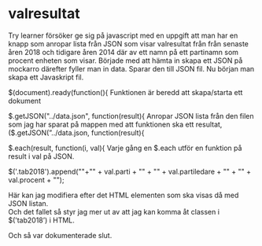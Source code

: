 # valresultat
Try learner försöker ge sig på javascript med en uppgift att man har en knapp som 
anropar lista från JSON som visar valresultat från från senaste åren 2018
och tidigare åren 2014 där av ett namn på ett partinamn som procent enheten som visar. 
Började med att hämta in skapa ett JSON på mockarro därefter fyller man in data. 
Sparar den till JSON fil. Nu början man skapa ett Javaskript fil. 

$(document).ready(function(){
 Funktionen är beredd att skapa/starta ett dokument

$.getJSON("../data.json",  function(result){
Anropar JSON lista från den filen som jag har sparat på mappen med att funktionen ska ett resultat, 
($.getJSON(”../data.json, function(result){ 

$.each(result, function(i, val){
Varje gång en $.each utför en funktion på result i val på JSON.

$('.tab2018').append("<tr>"+"<td>" + val.parti + "</td>" 
                + "<td>" + val.partiledare + "</td>" 
                + "<td>" + val.procent + "</td>");

Här kan jag modifiera efter det HTML elementen som ska visas då med JSON listan.  
Och det fallet så styr jag mer ut av att jag kan komma åt classen i $(’tab2018’) i HTML. 

Och så var dokumenterade slut.
